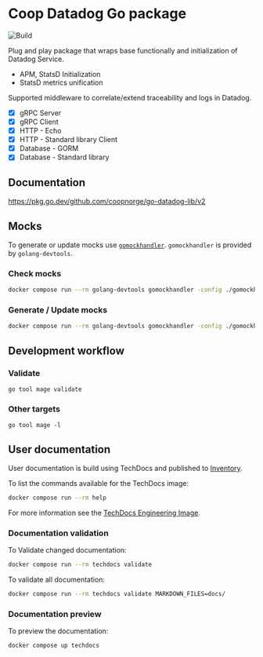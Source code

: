 # Coop Datadog Go package

![Build](https://github.com/coopnorge/go-datadog-lib/actions/workflows/cicd.yaml/badge.svg)

Plug and play package that wraps base functionally and initialization of
Datadog Service.

- APM, StatsD Initialization
- StatsD metrics unification

Supported middleware to correlate/extend traceability and logs in Datadog.

- [X] gRPC Server
- [X] gRPC Client
- [X] HTTP - Echo
- [X] HTTP - Standard library Client
- [X] Database - GORM
- [X] Database - Standard library

## Documentation

<https://pkg.go.dev/github.com/coopnorge/go-datadog-lib/v2>

## Mocks

To generate or update mocks use
[`gomockhandler`](github.com/sanposhiho/gomockhandler). `gomockhandler` is
provided by `golang-devtools`.

### Check mocks

```bash
docker compose run --rm golang-devtools gomockhandler -config ./gomockhandler.json check
```

### Generate / Update mocks

```bash
docker compose run --rm golang-devtools gomockhandler -config ./gomockhandler.json mockgen
```

## Development workflow

### Validate

```console
go tool mage validate
```

### Other targets

```console
go tool mage -l
```

## User documentation

User documentation is build using TechDocs and published to
[Inventory](https://inventory.internal.coop/docs/default/component/go-datadog-lib).

To list the commands available for the TechDocs image:

```sh
docker compose run --rm help
```

For more information see the [TechDocs Engineering
Image](https://github.com/coopnorge/engineering-docker-images/tree/main/images/techdocs).

### Documentation validation

To Validate changed documentation:

```sh
docker compose run --rm techdocs validate
```

To validate all documentation:

```sh
docker compose run --rm techdocs validate MARKDOWN_FILES=docs/
```

### Documentation preview

To preview the documentation:

```sh
docker compose up techdocs
```
